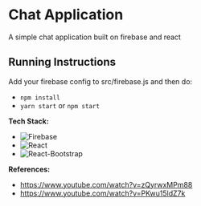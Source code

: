 # Chat Application

A simple chat application built on firebase and react

## Running Instructions
Add your firebase config to src/firebase.js and then do:
- `npm install`
- `yarn start` or `npm start`

**Tech Stack:**

- ![Firebase](https://img.shields.io/badge/Firebase-8.1.2-red)
- ![React](https://img.shields.io/badge/React-17.0.1-blue)
- ![React-Bootstrap](https://img.shields.io/badge/React--Bootsrap-1.4.0-blue)

**References:**

- https://www.youtube.com/watch?v=zQyrwxMPm88
- https://www.youtube.com/watch?v=PKwu15ldZ7k
